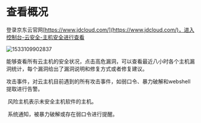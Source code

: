 # 查看概况

登录京东云官网[https://www.jdcloud.com/](https://www.jdcloud.com/)，进入控制台-云安全-主机安全进行查看

![1533109902837](C:\Users\ZHANGZ~1\AppData\Local\Temp\1533109902837.png)

​        能够查看所有云主机的安全状况，点击高危漏洞，可以查看最近八小时各个主机漏洞统计，每个漏洞给出了漏洞说明和修复方式或者修复建议。

​	攻击事件，对云主机目前遇到的所有攻击事件，如弱口令、暴力破解和webshell提取进行告警。

​	风险主机表示未安全主机软件的主机。

​        系统通知，被暴力破解或存在弱口令进行提醒。

